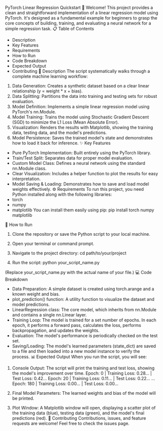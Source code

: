 PyTorch Linear Regression Quickstart 🚀
Welcome! This project provides a clean and straightforward implementation of a linear regression model using PyTorch. It's designed as a fundamental example for beginners to grasp the core concepts of building, training, and evaluating a neural network for a simple regression task.
📋 Table of Contents
* Description
* Key Features
* Requirements
* How to Run
* Code Breakdown
* Expected Output
* Contributing
📝 Description
The script systematically walks through a complete machine learning workflow:
1. Data Generation: Creates a synthetic dataset based on a clear linear relationship (y = weight * x + bias).
2. Data Splitting: Partitions the data into training and testing sets for robust evaluation.
3. Model Definition: Implements a simple linear regression model using PyTorch's nn.Module.
4. Model Training: Trains the model using Stochastic Gradient Descent (SGD) to minimize the L1 Loss (Mean Absolute Error).
5. Visualization: Renders the results with Matplotlib, showing the training data, testing data, and the model's predictions.
6. Model Persistence: Saves the trained model's state and demonstrates how to load it back for inference.
✨ Key Features
* Pure PyTorch Implementation: Built entirely using the PyTorch library.
* Train/Test Split: Separates data for proper model evaluation.
* Custom Model Class: Defines a neural network using the standard nn.Module class.
* Clear Visualization: Includes a helper function to plot the results for easy interpretation.
* Model Saving & Loading: Demonstrates how to save and load model weights effectively.
⚙️ Requirements
To run this project, you need Python installed along with the following libraries:
* torch
* numpy
* matplotlib
You can install them easily using pip:
pip install torch numpy matplotlib

🚀 How to Run
1. Clone the repository or save the Python script to your local machine.
2. Open your terminal or command prompt.
3. Navigate to the project directory:
cd path/to/your/project

4. Run the script:
python your_script_name.py

(Replace your_script_name.py with the actual name of your file.)
💻 Code Breakdown
   * Data Preparation: A simple dataset is created using torch.arange and a known weight and bias.
   * plot_prediction() function: A utility function to visualize the dataset and model predictions.
   * LinearRegression class: The core model, which inherits from nn.Module and contains a single nn.Linear layer.
   * Training Loop: The model is trained for a set number of epochs. In each epoch, it performs a forward pass, calculates the loss, performs backpropagation, and updates the weights.
   * Evaluation: The model's performance is periodically checked on the test set.
   * Saving/Loading: The model's learned parameters (state_dict) are saved to a file and then loaded into a new model instance to verify the process.
📊 Expected Output
When you run the script, you will see:
   1. Console Output: The script will print the training and test loss, showing the model's improvement over time.
Epoch: 0 | Training Loss: 0.28... | Test Loss: 0.42...
Epoch: 20 | Training Loss: 0.11... | Test Loss: 0.22...
...
Epoch: 180 | Training Loss: 0.00... | Test Loss: 0.00...

   2. Final Model Parameters: The learned weights and bias of the model will be printed.
   3. Plot Window: A Matplotlib window will open, displaying a scatter plot of the training data (blue), testing data (green), and the model's final predictions (red).
🤝 Contributing
Contributions, issues, and feature requests are welcome! Feel free to check the issues page.